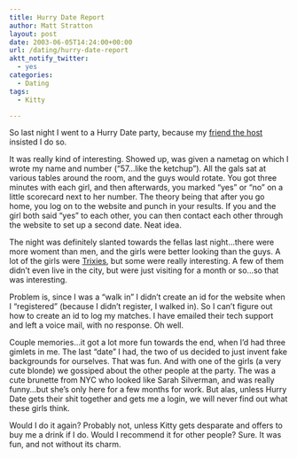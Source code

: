 ```yaml
---
title: Hurry Date Report
author: Matt Stratton
layout: post
date: 2003-06-05T14:24:00+00:00
url: /dating/hurry-date-report
aktt_notify_twitter:
  - yes
categories:
  - Dating
tags:
  - Kitty

---
```

So last night I went to a Hurry Date party, because my [friend the host][1] insisted I do so.

It was really kind of interesting. Showed up, was given a nametag on which I wrote my name and number (&#8220;57&#8230;like the ketchup&#8221;). All the gals sat at various tables around the room, and the guys would rotate. You got three minutes with each girl, and then afterwards, you marked &#8220;yes&#8221; or &#8220;no&#8221; on a little scorecard next to her number. The theory being that after you go home, you log on to the website and punch in your results. If you and the girl both said &#8220;yes&#8221; to each other, you can then contact each other through the website to set up a second date. Neat idea.

The night was definitely slanted towards the fellas last night&#8230;there were more woment than men, and the girls were better looking than the guys. A lot of the girls were [Trixies][2], but some were really interesting. A few of them didn&#8217;t even live in the city, but were just visiting for a month or so&#8230;so that was interesting.

Problem is, since I was a &#8220;walk in&#8221; I didn&#8217;t create an id for the website when I &#8220;registered&#8221; (because I didn&#8217;t register, I walked in). So I can&#8217;t figure out how to create an id to log my matches. I have emailed their tech support and left a voice mail, with no response. Oh well.

Couple memories&#8230;it got a lot more fun towards the end, when I&#8217;d had three gimlets in me. The last &#8220;date&#8221; I had, the two of us decided to just invent fake backgrounds for ourselves. That was fun. And with one of the girls (a very cute blonde) we gossiped about the other people at the party. The was a cute brunette from NYC who looked like Sarah Silverman, and was really funny&#8230;but she&#8217;s only here for a few months for work. But alas, unless Hurry Date gets their shit together and gets me a login, we will never find out what these girls think.

Would I do it again? Probably not, unless Kitty gets desparate and offers to buy me a drink if I do. Would I recommend it for other people? Sure. It was fun, and not without its charm.

 [1]: http://dailykitty.blogspot.com
 [2]: http://www.lptrixie.com